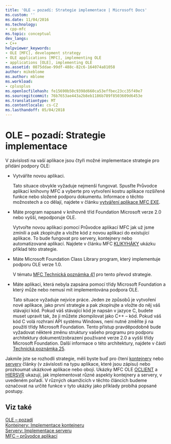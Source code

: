 ```yaml
---
title: 'OLE – pozadí: Strategie implementace | Microsoft Docs'
ms.custom: ''
ms.date: 11/04/2016
ms.technology:
- cpp-mfc
ms.topic: conceptual
dev_langs:
- C++
helpviewer_keywords:
- OLE [MFC], development strategy
- OLE applications [MFC], implementing OLE
- applications [OLE], implementing OLE
ms.assetid: 0875ddae-99df-488c-82c6-164074a81058
author: mikeblome
ms.author: mblome
ms.workload:
- cplusplus
ms.openlocfilehash: fe15690b50c9398d660ca53effbec23cc35f49e7
ms.sourcegitcommit: 76b7653ae443a2b8eb1186b789f8503609d6453e
ms.translationtype: MT
ms.contentlocale: cs-CZ
ms.lasthandoff: 05/04/2018
---
```

# <a name="ole-background-implementation-strategies"></a>OLE – pozadí: Strategie implementace
V závislosti na vaší aplikace jsou čtyři možné implementace strategie pro přidání podpory OLE:  
  
-   Vytváříte novou aplikaci.  
  
     Tato situace obvykle vyžaduje nejmenší fungovat. Spusťte Průvodce aplikací knihovny MFC a vyberte pro vytvoření kostru aplikace rozšířené funkce nebo složené podporu dokumentu. Informace o těchto možnostech a co dělají, najdete v článku [vytváření aplikace MFC EXE](../mfc/reference/mfc-application-wizard.md).  
  
-   Máte program napsané v knihovně tříd Foundation Microsoft verze 2.0 nebo vyšší, nepodporuje OLE.  
  
     Vytvořte novou aplikaci pomocí Průvodce aplikací MFC jak už jsme zmínili a pak zkopírujte a vložte kód z novou aplikaci do existující aplikace. To bude fungovat pro servery, kontejnery nebo automatizované aplikací. Najdete v článku MFC [KLIKYHÁKY](../visual-cpp-samples.md) ukázku příklad této strategie.  
  
-   Máte Microsoft Foundation Class Library program, který implementuje podporu OLE verze 1.0.  
  
     V tématu [MFC Technická poznámka 41](../mfc/tn041-mfc-ole1-migration-to-mfc-ole-2.md) pro tento převod strategie.  
  
-   Máte aplikaci, která nebyla zapsána pomocí třídy Microsoft Foundation a který může nebo nemusí mít implementována podpora OLE.  
  
     Tato situace vyžaduje nejvíce práce. Jeden ze způsobů je vytvoření nové aplikace, jako první strategie a pak zkopírujte a vložte do něj váš stávající kód. Pokud váš stávající kód je napsán v jazyce C, budete muset upravit tak, že ji můžete zkompilovat jako C++ – kód. Pokud váš kód C volá rozhraní API systému Windows, není nutné změňte ji na použití třídy Microsoft Foundation. Tento přístup pravděpodobně bude vyžadovat některé změnu struktury vašeho programu pro podporu architektury dokument/zobrazení používané verze 2.0 a vyšší třídy Microsoft Foundation. Další informace o této architektury, najdete v části [Technická poznámka 25](../mfc/tn025-document-view-and-frame-creation.md).  
  
 Jakmile jste se rozhodli strategie, měli byste buď pro čtení [kontejnery](../mfc/containers.md) nebo [servery](../mfc/servers.md) články (v závislosti na typu aplikace, které jsou zápisu) nebo prozkoumat ukázkové aplikace nebo obojí. Ukázky MFC OLE [OCLIENT](../visual-cpp-samples.md) a [HIERSVR](../visual-cpp-samples.md) ukazují, jak implementovat různé aspekty kontejnery a servery, v uvedeném pořadí. V různých okamžicích v těchto článcích budeme označovat na určité funkce v tyto ukázky jako příklady probíhá popsané postupy.  
  
## <a name="see-also"></a>Viz také  
 [OLE – pozadí](../mfc/ole-background.md)   
 [Kontejnery: Implementace kontejneru](../mfc/containers-implementing-a-container.md)   
 [Servery: Implementace serveru](../mfc/servers-implementing-a-server.md)   
 [MFC – průvodce aplikací](../mfc/reference/mfc-application-wizard.md)

